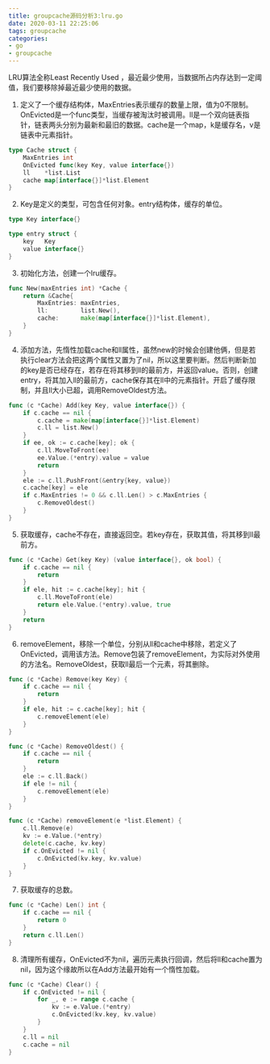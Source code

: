 ```yaml
---
title: groupcache源码分析3:lru.go
date: 2020-03-11 22:25:06
tags: groupcache
categories: 
- go
- groupcache
---
```


LRU算法全称Least Recently Used ，最近最少使用，当数据所占内存达到一定阈值，我们要移除掉最近最少使用的数据。

<!-- more -->

1. 定义了一个缓存结构体，MaxEntries表示缓存的数量上限，值为0不限制。OnEvicted是一个func类型，当缓存被淘汰时被调用。ll是一个双向链表指针，链表两头分别为最新和最旧的数据。cache是一个map，k是缓存名，v是链表中元素指针。
``` go
type Cache struct {
	MaxEntries int
	OnEvicted func(key Key, value interface{})
	ll    *list.List
	cache map[interface{}]*list.Element
}
```
2. Key是定义的类型，可包含任何对象。entry结构体，缓存的单位。
``` go
type Key interface{}

type entry struct {
	key   Key
	value interface{}
}
```
3. 初始化方法，创建一个lru缓存。
``` go
func New(maxEntries int) *Cache {
	return &Cache{
		MaxEntries: maxEntries,
		ll:         list.New(),
		cache:      make(map[interface{}]*list.Element),
	}
}
```
4. 添加方法，先惰性加载cache和ll属性，虽然new的时候会创建他俩，但是若执行clear方法会把这两个属性又置为了nil，所以这里要判断。然后判断新加的key是否已经存在，若存在将其移到ll的最前方，并返回value。否则，创建entry，将其加入ll的最前方，cache保存其在ll中的元素指针。开启了缓存限制，并且ll大小已超，调用RemoveOldest方法。
``` go
func (c *Cache) Add(key Key, value interface{}) {
	if c.cache == nil {
		c.cache = make(map[interface{}]*list.Element)
		c.ll = list.New()
	}
	if ee, ok := c.cache[key]; ok {
		c.ll.MoveToFront(ee)
		ee.Value.(*entry).value = value
		return
	}
	ele := c.ll.PushFront(&entry{key, value})
	c.cache[key] = ele
	if c.MaxEntries != 0 && c.ll.Len() > c.MaxEntries {
		c.RemoveOldest()
	}
}
```
5. 获取缓存，cache不存在，直接返回空。若key存在，获取其值，将其移到ll最前方。
``` go
func (c *Cache) Get(key Key) (value interface{}, ok bool) {
	if c.cache == nil {
		return
	}
	if ele, hit := c.cache[key]; hit {
		c.ll.MoveToFront(ele)
		return ele.Value.(*entry).value, true
	}
	return
}
```
6. removeElement，移除一个单位，分别从ll和cache中移除，若定义了OnEvicted，调用该方法。Remove包装了removeElement，为实际对外使用的方法名。RemoveOldest，获取ll最后一个元素，将其删除。
``` go
func (c *Cache) Remove(key Key) {
	if c.cache == nil {
		return
	}
	if ele, hit := c.cache[key]; hit {
		c.removeElement(ele)
	}
}

func (c *Cache) RemoveOldest() {
	if c.cache == nil {
		return
	}
	ele := c.ll.Back()
	if ele != nil {
		c.removeElement(ele)
	}
}

func (c *Cache) removeElement(e *list.Element) {
	c.ll.Remove(e)
	kv := e.Value.(*entry)
	delete(c.cache, kv.key)
	if c.OnEvicted != nil {
		c.OnEvicted(kv.key, kv.value)
	}
}
```
7. 获取缓存的总数。
``` go
func (c *Cache) Len() int {
	if c.cache == nil {
		return 0
	}
	return c.ll.Len()
}
```
8. 清理所有缓存，OnEvicted不为nil，遍历元素执行回调，然后将ll和cache置为nil，因为这个缘故所以在Add方法最开始有一个惰性加载。
``` go
func (c *Cache) Clear() {
	if c.OnEvicted != nil {
		for _, e := range c.cache {
			kv := e.Value.(*entry)
			c.OnEvicted(kv.key, kv.value)
		}
	}
	c.ll = nil
	c.cache = nil
}
```